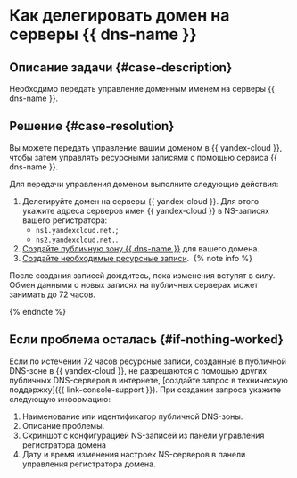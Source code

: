 # Как делегировать домен на серверы {{ dns-name }} 


## Описание задачи {#case-description}

Необходимо передать управление доменным именем на серверы {{ dns-name }}.

## Решение {#case-resolution}

Вы можете передать управление вашим доменом в {{ yandex-cloud }}, чтобы затем управлять ресурсными записями с помощью сервиса {{ dns-name }}.

Для передачи управления доменом выполните следующие действия:

1. Делегируйте домен на серверы {{ yandex-cloud }}. Для этого укажите адреса серверов имен {{ yandex-cloud }} в NS-записях вашего регистратора:
    * `ns1.yandexcloud.net.`;
    * `ns2.yandexcloud.net.`.
1. [Создайте публичную зону {{ dns-name }}](../../../dns/operations/zone-create-public.md) для вашего домена.
1. [Создайте необходимые ресурсные записи](../../../dns/operations/resource-record-create.md).
​
{% note info %}

После создания записей дождитесь, пока изменения вступят в силу. Обмен данными о новых записях на публичных серверах может занимать до 72 часов.

{% endnote %}

## Если проблема осталась {#if-nothing-worked}

Если по истечении 72 часов ресурсные записи, созданные в публичной DNS-зоне в {{ yandex-cloud }}, не разрешаются с помощью других публичных DNS-серверов в интернете, [создайте запрос в техническую поддержку]({{ link-console-support }}). При создании запроса укажите следующую информацию:

1. Наименование или идентификатор публичной DNS-зоны.
1. Описание проблемы.
1. Скриншот с конфигурацией NS-записей из панели управления регистратора домена
1. Дату и время изменения настроек NS-серверов в панели управления регистратора домена.
